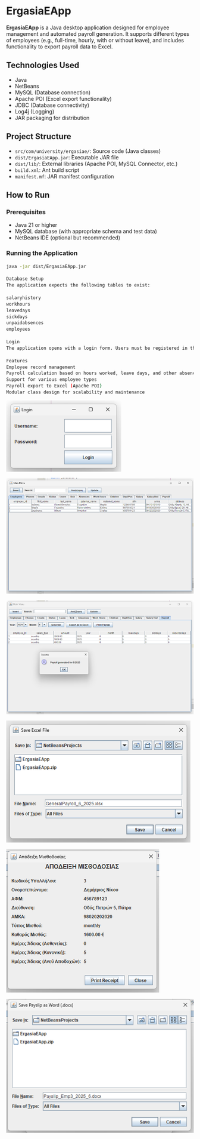 # ErgasiaEApp

**ErgasiaEApp** is a Java desktop application designed for employee management and automated payroll generation. It supports different types of employees (e.g., full-time, hourly, with or without leave), and includes functionality to export payroll data to Excel.

## Technologies Used

- Java
- NetBeans
- MySQL (Database connection)
- Apache POI (Excel export functionality)
- JDBC (Database connectivity)
- Log4j (Logging)
- JAR packaging for distribution

## Project Structure

- `src/com/university/ergasiae/`: Source code (Java classes)
- `dist/ErgasiaEApp.jar`: Executable JAR file
- `dist/lib/`: External libraries (Apache POI, MySQL Connector, etc.)
- `build.xml`: Ant build script
- `manifest.mf`: JAR manifest configuration

## How to Run

### Prerequisites

- Java 21 or higher
- MySQL database (with appropriate schema and test data)
- NetBeans IDE (optional but recommended)

### Running the Application

```bash
java -jar dist/ErgasiaEApp.jar

Database Setup
The application expects the following tables to exist:

salaryhistory
workhours
leavedays
sickdays
unpaidabsences
employees

Login
The application opens with a login form. Users must be registered in the database to access the main menu.

Features
Employee record management
Payroll calculation based on hours worked, leave days, and other absence types
Support for various employee types
Payroll export to Excel (Apache POI)
Modular class design for scalability and maintenance
```
![Login](https://raw.githubusercontent.com/kirkosm/EmployeePayrollSystem/master/Login.png)

![Main Menu](https://raw.githubusercontent.com/kirkosm/EmployeePayrollSystem/master/MainMenu.png)

![Payroll](https://raw.githubusercontent.com/kirkosm/EmployeePayrollSystem/master/Payroll.png)

![Excel Export](https://raw.githubusercontent.com/kirkosm/EmployeePayrollSystem/master/excel.png)

![Receipt](https://raw.githubusercontent.com/kirkosm/EmployeePayrollSystem/master/receipt.png)

![Word Export](https://raw.githubusercontent.com/kirkosm/EmployeePayrollSystem/master/word.png)

